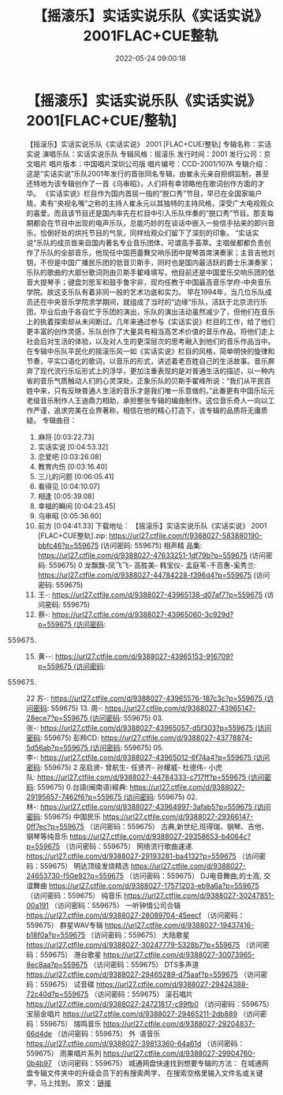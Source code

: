 ﻿---
title: 【摇滚乐】实话实说乐队《实话实说》2001FLAC+CUE整轨
date: 2022-05-24 09:00:18
categories: APE、FLAC、MP3
tags: 华语中文
---
# 【摇滚乐】实话实说乐队《实话实说》2001[FLAC+CUE/整轨]

【摇滚乐】实话实说乐队《实话实说》 2001
[FLAC+CUE/整轨]
专辑名称：实话实说
演唱乐队：实话实说乐队
专辑风格：摇滚乐
发行时间：2001
发行公司：京文唱片
唱片版本：中国唱片深圳公司版
唱片编号：CCD-2001/107A
专辑介绍：
这是“实话实说”乐队2001年发行的首张同名专辑，由崔永元亲自担纲监制，甚至还特地为该专辑创作了一首《乌审昭》，人们将有幸领略他在歌词创作方面的才华。
《实话实说》栏目作为国内首屈一指的“脱口秀”节目，早已在全国家喻户晓，素有“央视名嘴”之称的主持人崔永元以其独特的主持风格，深受广大电视观众的喜爱。而且该节目还是国内率先在栏目中引入乐队伴奏的“脱口秀”节目。那支每期都会在节目中出现的电声乐队，总能巧妙的在谈话中嵌入一些信手拈来的即兴音乐，恰倒好处的烘托节目的气氛，同样给观众们留下了深刻的印象。
“实话实说”乐队的成员皆来自国内著名专业音乐团体，可谓高手荟萃。主唱侯都都负责创作了乐队的全部音乐，他现任中国芭蕾舞交响乐团中提琴首席演奏家；主音吉他刘钥，不但是中国广播民乐团的低音贝斯手，同时也是国内最活跃的爵士乐演奏家；乐队的歌曲的大部分歌词则由贝斯手翟峰填写，他目前还是中国爱乐交响乐团的低音大提琴手；键盘刘思军和鼓手鲁宇非，现均任教于中国最高音乐学府-中央音乐学院。故这支乐队有着非同一般的艺术功底和实力。
早在1994年，当几位乐队成员还在中央音乐学院求学期间，就组成了当时的“边缘”乐队，活跃于北京流行乐团，毕业后由于各自忙于乐团的演出，乐队的演出活动虽然减少了，但他们在音乐上的执着探索却从未间断过。几年来通过参与《实话实说》栏目的工作，给了他们更丰富的创作灵感，乐队创作了大量具有相当高艺术价值的音乐作品，将他们走上社会后对生活的体验，以及对人生的更深层次的思考融入到他们的音乐作品当中。在专辑中乐队平民化的摇滚乐风一如《实话实说》栏目的风格，简单明快的旋律和节奏，平实口语化的歌词，以音乐的形式，讲述着老百姓自己的生活故事。音乐屏弃了现代流行乐坛形式上的浮华，更加注重表现的是对普通生活的描述，以一种内省的音乐气质触动人们的心灵深处，正象乐队的贝斯手翟峰所说：“我们从平民百姓中来，只有反映普通人生活的音乐才是我们唯一乐意做的。”此番更有中国乐坛元老级音乐制作人王迪鼎力相助，承担整张专辑的编曲制作。这位音乐奇人一向以工作严谨，追求完美在业界著称，相信在他的精心打造下，该专辑的品质将无庸质疑。
专辑曲目：
01. 麻将
[0:03:22.73]
02. 实话实说
[0:04:53.32]
03. 恋爱吧
[0:03:26.08]
04. 教育内伤
[0:03:16.40]
05. 三儿的问题
[0:06:05.41]
06. 看得见
[0:04:10.07]
07. 相逢
[0:05:39.08]
08. 幸福的瞬间
[0:04:23.45]
09. 乌审昭
[0:05:36.60]
10. 前方
[0:04:41.33]
下载地址：
【摇滚乐】实话实说乐队《实话实说》 2001 [FLAC+CUE整轨].zip: https://url27.ctfile.com/f/9388027-583880190-bbfc46?p=559675
(访问密码: 559675)
相声精 品集: https://url27.ctfile.com/d/9388027-47633251-1df79b?p=559675
(访问密码: 559675)
0 龙飘飘-凤飞飞- 高胜美- 韩宝仪- 孟庭苇-千百惠-奚秀兰: https://url27.ctfile.com/d/9388027-44784228-f396d4?p=559675
(访问密码: 559675)
11. 王-: https://url27.ctfile.com/d/9388027-43965138-d07af7?p=559675
(访问密码: 559675)
07. 蔡-: https://url27.ctfile.com/d/9388027-43965060-3c929d?p=559675 (访问密码:
559675)
15. 黄--: https://url27.ctfile.com/d/9388027-43965153-916709?p=559675 (访问密码:
559675)
22 苏-: https://url27.ctfile.com/d/9388027-43965576-187c3c?p=559675 (访问密码:
559675)
13. 周-: https://url27.ctfile.com/d/9388027-43965147-28ece7?p=559675 (访问密码:
559675)
03. 张-: https://url27.ctfile.com/d/9388027-43965057-d5f303?p=559675 (访问密码:
559675)
彭羚CD: https://url27.ctfile.com/d/9388027-43778874-5d56ab?p=559675 (访问密码:
559675)
05. 李-: https://url27.ctfile.com/d/9388027-43965012-6f74a4?p=559675 (访问密码:
559675)
2 巫启贤- 曾航生- 任贤齐- 孙耀威- 杜德伟- 小虎队: https://url27.ctfile.com/d/9388027-44784333-c717ff?p=559675 (访问密码:
559675)
0.台語(闽南语)經典: https://url27.ctfile.com/d/9388027-29195657-7462f6?p=559675 (访问密码:
559675)
02.林-: https://url27.ctfile.com/d/9388027-43964997-3afab5?p=559675 (访问密码:
559675)
中国民乐
https://url27.ctfile.com/d/9388027-29366147-0ff7ec?p=559675
（访问密码：559675）
古典,新世纪,班得瑞、钢琴、吉他、钢琴等纯音乐
https://url27.ctfile.com/d/9388027-29358653-b4064c?p=559675
（访问密码：559675）
网络流行歌曲速递.
https://url27.ctfile.com/d/9388027-29193281-ba4132?p=559675
（访问密码：559675）
明达顶级发烧精选
https://url27.ctfile.com/d/9388027-24653730-f50e92?p=559675
（访问密码：559675）
DJ电音舞曲,的士高, 交谊舞曲
https://url27.ctfile.com/d/9388027-17571203-eb9a6a?p=559675
（访问密码：559675）
纯音乐
https://url27.ctfile.com/d/9388027-30247851-00a191
（访问密码：559675）
一听钟情公司合辑
https://url27.ctfile.com/d/9388027-28089704-45eecf
（访问密码：559675）
群星WAV专辑
https://url27.ctfile.com/d/9388027-19437416-b18f0a?p=559675
（访问密码：559675）
大陆歌星
https://url27.ctfile.com/d/9388027-30247779-5328b7?p=559675
（访问密码：559675）
港台歌星
https://url27.ctfile.com/d/9388027-30073965-8ec8aa?p=559675
（访问密码：559675）
DTS多声道
https://url27.ctfile.com/d/9388027-29465289-d75aaf?p=559675
（访问密码：559675）
试音碟
https://url27.ctfile.com/d/9388027-29424388-72c40d?p=559675
（访问密码：559675）
滚石唱片
https://url27.ctfile.com/d/9388027-24721817-c99fb0
（访问密码：559675）
宝丽金唱片
https://url27.ctfile.com/d/9388027-29465211-2db889
（访问密码：559675）
瑞鸣音乐
https://url27.ctfile.com/d/9388027-29204837-66d4de
（访问密码：559675）
外  语音乐
https://url27.ctfile.com/d/9388027-39813360-64a61d
（访问密码：559675）
雨果唱片系列
https://url27.ctfile.com/d/9388027-29904760-0b4b97
（访问密码：559675）
城通网盘快速找到想要专辑的方法：
在城通网盘专辑文件夹中的升级会员下的有搜索两字，
在搜索空格里输入文件名或关键字，马上找到。
原文：[链接](https://blog.sina.com.cn/s/blog_1647c7e7601030xeb.html)